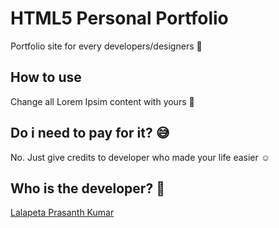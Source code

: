 # HTML5 Personal Portfolio

Portfolio site for every developers/designers :muscle:

## How to use

Change all Lorem Ipsim content with yours :metal:

## Do i need to pay for it? :sweat_smile:

No. Just give credits to developer who made your life easier :relaxed:

## Who is the developer? :pray:

[Lalapeta Prasanth Kumar](https://www.linkedin.com/in/prasanth-kumar-lalapeta-369a42a9)
